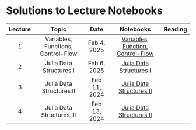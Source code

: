 # Solutions to Lecture Notebooks

| Lecture | Topic                              | Date          |  Notebooks                                                                             | Reading              |
|:-------:|:----------------------------------:|:-------------:|:--------------------------------------------------------------------------------------:|:--------------------:|
| 1       | Variables, Functions, Control-Flow | Feb  4, 2025  | [Variables, Function, Control-Flow](/assets/notebooksolutions/Lect01/Lect01.html)      |                      |
| 2       | Julia Data Structures I            | Feb  6, 2025  | [Julia Data Structures I](/assets/notebooksolutions/Lect02/Lect02.html)                |                      |
| 3       | Julia Data Structures II           | Feb  11, 2024  | [Julia Data Structures II](/assets/notebooksolutions/Lect03/Lect03.html)              |                      |
| 4       | Julia Data Structures III          | Feb  13, 2024  | [Julia Data Structures II](/assets/notebooksolutions/Lect04/Lect04.html)              |                      |